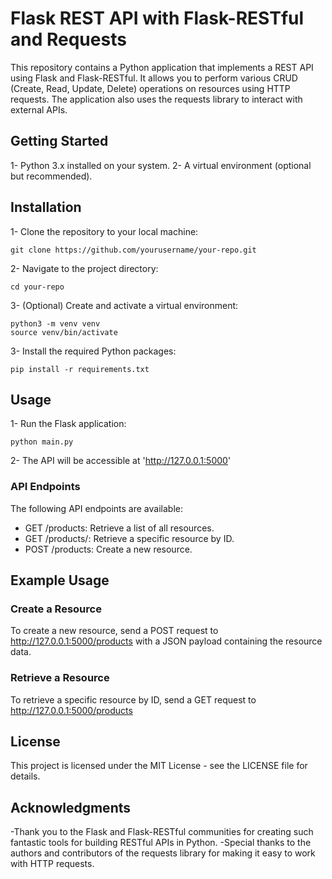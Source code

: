 # Flask REST API with Flask-RESTful and Requests

This repository contains a Python application that implements a REST API using Flask and Flask-RESTful. It allows you to perform various CRUD (Create, Read, Update, Delete) operations on resources using HTTP requests. The application also uses the requests library to interact with external APIs.

## Getting Started

1- Python 3.x installed on your system.
2- A virtual environment (optional but recommended).

## Installation

1- Clone the repository to your local machine:

```shell
git clone https://github.com/yourusername/your-repo.git
```

2- Navigate to the project directory:

```shell
cd your-repo
```

3- (Optional) Create and activate a virtual environment:

```shell
python3 -m venv venv
source venv/bin/activate
```

3- Install the required Python packages:

```shell
pip install -r requirements.txt
```

## Usage

1- Run the Flask application:

```shell
python main.py
```

2- The API will be accessible at 'http://127.0.0.1:5000'

### API Endpoints

The following API endpoints are available:

- GET /products: Retrieve a list of all resources.
- GET /products/<id>: Retrieve a specific resource by ID.
- POST /products: Create a new resource.

## Example Usage

### Create a Resource

To create a new resource, send a POST request to http://127.0.0.1:5000/products with a JSON payload containing the resource data.

### Retrieve a Resource

To retrieve a specific resource by ID, send a GET request to http://127.0.0.1:5000/products<id>

## License

This project is licensed under the MIT License - see the LICENSE file for details.

## Acknowledgments

-Thank you to the Flask and Flask-RESTful communities for creating such fantastic tools for building RESTful APIs in Python.
-Special thanks to the authors and contributors of the requests library for making it easy to work with HTTP requests.
